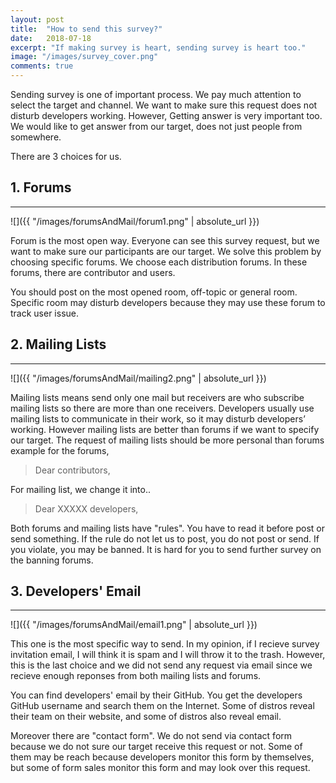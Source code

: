 ```yaml
---
layout: post
title:  "How to send this survey?"
date:   2018-07-18
excerpt: "If making survey is heart, sending survey is heart too."
image: "/images/survey_cover.png"
comments: true
---
```

<style type="text/css">
img {
  width : 100%
}
</style>

Sending survey is one of important process. We pay much attention to select the target and channel. We want to make sure this request does not disturb developers working. However, Getting answer is very important too. We would like to get answer from our target, does not just people from somewhere.

There are 3 choices for us.
## 1. Forums
---------
![]({{ "/images/forumsAndMail/forum1.png" | absolute_url }})

Forum is the most open way. Everyone can see this survey request, but we want to make sure our participants are our target. We solve this problem by choosing specific forums. We choose each distribution forums. In these forums, there are contributor and users.

You should post on the most opened room, off-topic or general room. Specific room may disturb developers because they may use these forum to track user issue.

## 2. Mailing Lists
---------
![]({{ "/images/forumsAndMail/mailing2.png" | absolute_url }})

Mailing lists means send only one mail but receivers are who subscribe mailing lists so there are more than one receivers.
Developers usually use mailing lists to communicate in their work, so it may disturb developers’ working. However mailing lists are better than forums if we want to specify our target. The request of mailing lists should be more personal than forums example for the forums, 
> Dear contributors, 

For mailing list, we change it into..

> Dear XXXXX developers,

Both forums and mailing lists have "rules". You have to read it before post or send something. If the rule do not let us to post, you do not post or send. If you violate, you may be banned. It is hard for you to send further survey on the banning forums.


## 3. Developers' Email
--------
![]({{ "/images/forumsAndMail/email1.png" | absolute_url }})

This one is the most specific way to send. In my opinion, if I recieve survey invitation email, I will think it is spam and I will throw it to the trash. However, this is the last choice and we did not send any request via email since we recieve enough reponses from both mailing lists and forums. 

You can find developers' email by their GitHub. You get the developers GitHub username and search them on the Internet. Some of distros reveal their team on their website, and some of distros also reveal email.

Moreover there are "contact form". We do not send via contact form because we do not sure our target receive this request or not. Some of them may be reach because developers monitor this form by themselves, but some of form sales monitor this form and may look over this request. 